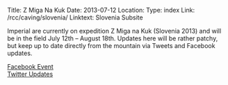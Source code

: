 Title: Z Miga Na Kuk
Date: 2013-07-12
Location:
Type: index
Link: /rcc/caving/slovenia/
Linktext: Slovenia Subsite

Imperial are currently on expedition Z Miga na Kuk (Slovenia 2013) and will be in the field July 12th – August 18th. Updates here will be rather patchy, but keep up to date directly from the mountain via Tweets and Facebook updates.

[Facebook Event](https://www.facebook.com/events/485608478160752/)    
[Twitter Updates](https://twitter.com/iccc)
